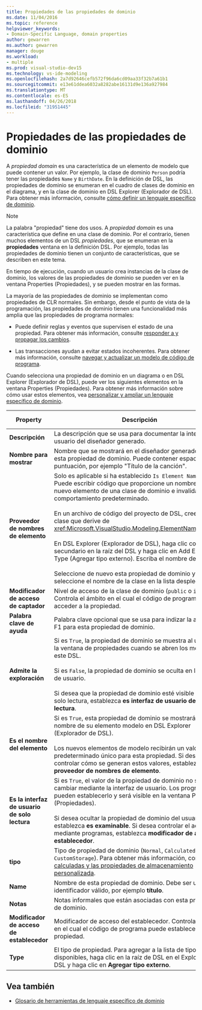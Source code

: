 ```yaml
---
title: Propiedades de las propiedades de dominio
ms.date: 11/04/2016
ms.topic: reference
helpviewer_keywords:
- Domain-Specific Language, domain properties
author: gewarren
ms.author: gewarren
manager: douge
ms.workload:
- multiple
ms.prod: visual-studio-dev15
ms.technology: vs-ide-modeling
ms.openlocfilehash: 2a7d92646cefb572f96da6cd09aa33f32b7a61b1
ms.sourcegitcommit: e13e61ddea6032a8282abe16131d9e136a927984
ms.translationtype: MT
ms.contentlocale: es-ES
ms.lasthandoff: 04/26/2018
ms.locfileid: "31951445"
---
```

# <a name="properties-of-domain-properties"></a>Propiedades de las propiedades de dominio
A *propiedad domain* es una característica de un elemento de modelo que puede contener un valor. Por ejemplo, la clase de dominio `Person` podría tener las propiedades `Name` y `BirthDate`. En la definición de DSL, las propiedades de dominio se enumeran en el cuadro de clases de dominio en el diagrama, y en la clase de dominio en DSL Explorer (Explorador de DSL). Para obtener más información, consulte [cómo definir un lenguaje específico de dominio](../modeling/how-to-define-a-domain-specific-language.md).

> [!NOTE]
>  La palabra "propiedad" tiene dos usos. A *propiedad domain* es una característica que define en una clase de dominio. Por el contrario, tienen muchos elementos de un DSL *propiedades*, que se enumeran en la **propiedades** ventana en la definición DSL. Por ejemplo, todas las propiedades de dominio tienen un conjunto de características, que se describen en este tema.

 En tiempo de ejecución, cuando un usuario crea instancias de la clase de dominio, los valores de las propiedades de dominio se pueden ver en la ventana Properties (Propiedades), y se pueden mostrar en las formas.

 La mayoría de las propiedades de dominio se implementan como propiedades de CLR normales. Sin embargo, desde el punto de vista de la programación, las propiedades de dominio tienen una funcionalidad más amplia que las propiedades de programa normales:

-   Puede definir reglas y eventos que supervisen el estado de una propiedad. Para obtener más información, consulte [responder a y propagar los cambios](../modeling/responding-to-and-propagating-changes.md).

-   Las transacciones ayudan a evitar estados incoherentes. Para obtener más información, consulte [navegar y actualizar un modelo de código de programa](../modeling/navigating-and-updating-a-model-in-program-code.md).

 Cuando selecciona una propiedad de dominio en un diagrama o en DSL Explorer (Explorador de DSL), puede ver los siguientes elementos en la ventana Properties (Propiedades). Para obtener más información sobre cómo usar estos elementos, vea [personalizar y ampliar un lenguaje específico de dominio](../modeling/customizing-and-extending-a-domain-specific-language.md).

|Property|Descripción|Valor predeterminado|
|--------------|-----------------|-------------------|
|**Descripción**|La descripción que se usa para documentar la interfaz de usuario del diseñador generado.|\<Ninguno >|
|**Nombre para mostrar**|Nombre que se mostrará en el diseñador generado para esta propiedad de dominio. Puede contener espacios y puntuación, por ejemplo "Título de la canción".|\<Ninguno >|
|**Proveedor de nombres de elemento**|Solo es aplicable si ha establecido `Is Element Name` en `true`. Puede escribir código que proporcione un nombre para un nuevo elemento de una clase de dominio e invalidar el comportamiento predeterminado.<br /><br /> En un archivo de código del proyecto de DSL, cree una clase que derive de <xref:Microsoft.VisualStudio.Modeling.ElementNameProvider>.<br /><br /> En DSL Explorer (Explorador de DSL), haga clic con el botón secundario en la raíz del DSL y haga clic en Add External Type (Agregar tipo externo). Escriba el nombre de la clase.<br /><br /> Seleccione de nuevo esta propiedad de dominio y seleccione el nombre de la clase en la lista desplegable.|\<Ninguno >|
|**Modificador de acceso de captador**|Nivel de acceso de la clase de dominio (`public` o `internal`). Controla el ámbito en el cual el código de programa puede acceder a la propiedad.|`public`|
|**Palabra clave de ayuda**|Palabra clave opcional que se usa para indizar la ayuda de F1 para esta propiedad de dominio.|\<Ninguno >|
|**Admite la exploración**|Si es `True`, la propiedad de dominio se muestra al usuario en la ventana de propiedades cuando se abren los modelos de este DSL.<br /><br /> Si es `False`, la propiedad de dominio se oculta en la interfaz de usuario.<br /><br /> Si desea que la propiedad de dominio esté visible pero de solo lectura, establezca **es interfaz de usuario de solo lectura**.|`True`|
|**Es el nombre del elemento**|Si es `True`, esta propiedad de dominio se mostrará con el nombre de su elemento modelo en DSL Explorer (Explorador de DSL).<br /><br /> Los nuevos elementos de modelo recibirán un valor predeterminado único para esta propiedad. Si desea controlar cómo se generan estos valores, establezca **proveedor de nombres de elemento**.|`False`|
|**Es la interfaz de usuario de solo lectura**|Si es `True`, el valor de la propiedad de dominio no se puede cambiar mediante la interfaz de usuario. Los programas sí pueden establecerlo y será visible en la ventana Properties (Propiedades).<br /><br /> Si desea ocultar la propiedad de dominio del usuario, establezca **es examinable**. Si desea controlar el acceso mediante programas, establezca **modificador de acceso de establecedor**.|`False`|
|**tipo**|Tipo de propiedad de dominio (`Normal`, `Calculated` o `CustomStorage`). Para obtener más información, consulte [calculadas y las propiedades de almacenamiento personalizada](../modeling/calculated-and-custom-storage-properties.md).|`Normal`|
|**Name**|Nombre de esta propiedad de dominio. Debe ser un identificador válido, por ejemplo **título**.|\<Ninguno >|
|**Notas**|Notas informales que están asociadas con esta propiedad de dominio.|\<Ninguno >|
|**Modificador de acceso de establecedor**|Modificador de acceso del establecedor. Controla el ámbito en el cual el código de programa puede establecer la propiedad.|`public`|
|**Type**|El tipo de propiedad. Para agregar a la lista de tipos disponibles, haga clic en la raíz de DSL en el Explorador de DSL y haga clic en **Agregar tipo externo**.|`String`|

## <a name="see-also"></a>Vea también

- [Glosario de herramientas de lenguaje específico de dominio](http://msdn.microsoft.com/ca5e84cb-a315-465c-be24-76aa3df276aa)